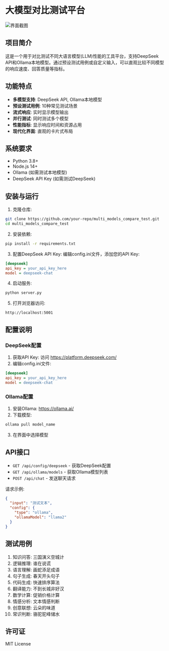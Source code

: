 # 大模型对比测试平台

![界面截图](screenshot.png)

## 项目简介

这是一个用于对比测试不同大语言模型(LLM)性能的工具平台，支持DeepSeek API和Ollama本地模型。通过预设测试用例或自定义输入，可以直观比较不同模型的响应速度、回答质量等指标。

## 功能特点

- **多模型支持**: DeepSeek API, Ollama本地模型
- **预设测试用例**: 10种常见测试场景
- **流式响应**: 实时显示模型输出
- **并行测试**: 同时测试多个模型
- **性能指标**: 显示响应时间和资源占用
- **现代化界面**: 直观的卡片式布局

## 系统要求

- Python 3.8+
- Node.js 14+
- Ollama (如需测试本地模型)
- DeepSeek API Key (如需测试DeepSeek)

## 安装与运行

1. 克隆仓库:
```bash
git clone https://github.com/your-repo/multi_models_compare_test.git
cd multi_models_compare_test
```

2. 安装依赖:
```bash
pip install -r requirements.txt
```

3. 配置DeepSeek API Key:
编辑config.ini文件，添加您的API Key:
```ini
[deepseek]
api_key = your_api_key_here
model = deepseek-chat
```

4. 启动服务:
```bash
python server.py
```

5. 打开浏览器访问:
```
http://localhost:5001
```

## 配置说明

### DeepSeek配置
1. 获取API Key: 访问 https://platform.deepseek.com/
2. 编辑config.ini文件:
```ini
[deepseek]
api_key = your_api_key_here
model = deepseek-chat
```

### Ollama配置
1. 安装Ollama: https://ollama.ai/
2. 下载模型:
```bash
ollama pull model_name
```
3. 在界面中选择模型

## API接口

- `GET /api/config/deepseek` - 获取DeepSeek配置
- `GET /api/ollama/models` - 获取Ollama模型列表
- `POST /api/chat` - 发送聊天请求

请求示例:
```json
{
  "input": "测试文本",
  "config": {
    "type": "ollama",
    "ollamaModel": "llama2"
  }
}
```

## 测试用例

1. 知识问答: 三国演义空城计
2. 逻辑推理: 谁在说谎
3. 语言理解: 画蛇添足成语
4. 句子生成: 春天开头句子
5. 代码生成: 快速排序算法
6. 翻译能力: 不到长城非好汉
7. 数学计算: 促销价格计算
8. 情感分析: 文本情感判断
9. 创意联想: 云朵的味道
10. 常识判断: 骆驼驼峰储水

## 许可证

MIT License
